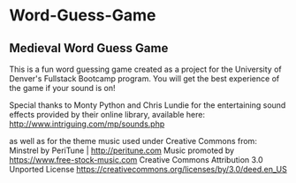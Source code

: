 # Word-Guess-Game

## Medieval Word Guess Game

This is a fun word guessing game created as a project for the University of Denver's Fullstack Bootcamp program.  You will get the best experience of the game if your sound is on!

Special thanks to Monty Python and Chris Lundie for the entertaining sound effects provided by their online library, available here:
    http://www.intriguing.com/mp/sounds.php
    
as well as for the theme music used under Creative Commons from:
    Minstrel by PeriTune | http://peritune.com
    Music promoted by https://www.free-stock-music.com
    Creative Commons Attribution 3.0 Unported License
    https://creativecommons.org/licenses/by/3.0/deed.en_US 